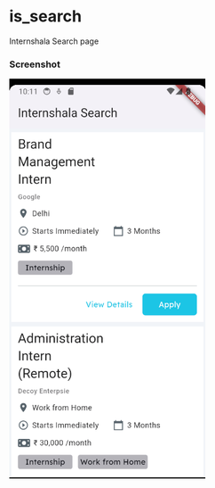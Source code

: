 # is_search

Internshala Search page

### Screenshot

![Screenshot](images/Screenshot%202024-01-28%20221152.png)
